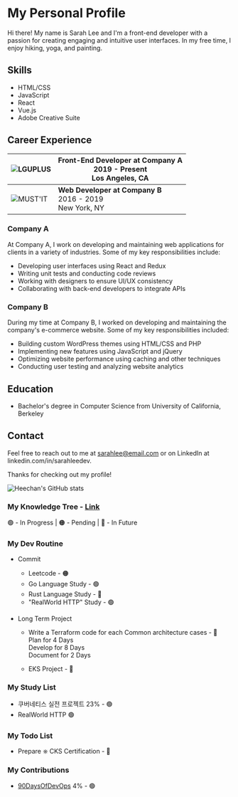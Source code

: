 <!-- <img src="https://s3.ap-northeast-2.amazonaws.com/mustit-ux/img/front/bi/main_logo.svg" alt="mustit"> -->

# My Personal Profile

Hi there! My name is Sarah Lee and I'm a front-end developer with a passion for creating engaging and intuitive user interfaces. In my free time, I enjoy hiking, yoga, and painting.

## Skills

- HTML/CSS
- JavaScript
- React
- Vue.js
- Adobe Creative Suite

## Career Experience

| ![LGUPLUS](https://upload.wikimedia.org/wikipedia/commons/thumb/5/5c/LG_U%2B_CI.svg/320px-LG_U%2B_CI.svg.png) | **Front-End Developer at Company A**<br>2019 - Present<br>Los Angeles, CA |
| --- | --- |
| ![MUST'IT](https://s3.ap-northeast-2.amazonaws.com/mustit-ux/img/front/bi/main_logo.svg) | **Web Developer at Company B**<br>2016 - 2019<br>New York, NY |

### Company A

At Company A, I work on developing and maintaining web applications for clients in a variety of industries. Some of my key responsibilities include:

- Developing user interfaces using React and Redux
- Writing unit tests and conducting code reviews
- Working with designers to ensure UI/UX consistency
- Collaborating with back-end developers to integrate APIs

### Company B

During my time at Company B, I worked on developing and maintaining the company's e-commerce website. Some of my key responsibilities included:

- Building custom WordPress themes using HTML/CSS and PHP
- Implementing new features using JavaScript and jQuery
- Optimizing website performance using caching and other techniques
- Conducting user testing and analyzing website analytics

## Education

- Bachelor's degree in Computer Science from University of California, Berkeley

## Contact

Feel free to reach out to me at sarahlee@email.com or on LinkedIn at linkedin.com/in/sarahleedev.

Thanks for checking out my profile!


![Heechan's GitHub stats](https://github-readme-stats.vercel.app/api?username=heechankim&show_icons=true&theme=transparent)


### My Knowledge Tree - [Link](https://github.com/heechankim/MyKnowledgeTree)



🟢 - In Progress | 🟠 - Pending | 🔴 - In Future

### My Dev Routine

- Commit
  - Leetcode - 🟠
  - Go Language Study - 🟢
  - Rust Language Study - 🔴
  - "RealWorld HTTP" Study - 🟢

- Long Term Project
  - Write a Terraform code for each Common architecture cases - 🔴
    <br>Plan for 4 Days
    <br>Develop for 8 Days
    <br>Document for 2 Days
    
  - EKS Project - 🔴

### My Study List

- 쿠버네티스 실전 프로젝트 23% - 🟢
- RealWorld HTTP 🟢

### My Todo List

- Prepare ⎈ CKS Certification - 🔴


### My Contributions
- [90DaysOfDevOps](https://github.com/heechankim/90DaysOfDevOps) 4% - 🟢

